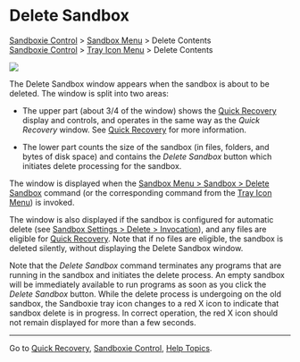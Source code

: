 # Delete Sandbox

[Sandboxie Control](SandboxieControl) > [Sandbox Menu](SandboxMenu) > Delete Contents  
[Sandboxie Control](SandboxieControl) > [Tray Icon Menu](TrayIconMenu) > Delete Contents

![](https://xanasoft.com/wp-content/uploads/2020/10/DeleteSandbox.png)

The Delete Sandbox window appears when the sandbox is about to be deleted. The window is split into two areas:

*   The upper part (about 3/4 of the window) shows the [Quick Recovery](QuickRecovery) display and controls, and operates in the same way as the _Quick Recovery_ window. See [Quick Recovery](QuickRecovery) for more information.

*   The lower part counts the size of the sandbox (in files, folders, and bytes of disk space) and contains the _Delete Sandbox_ button which initiates delete processing for the sandbox.

The window is displayed when the [Sandbox Menu > Sandbox > Delete Sandbox](SandboxMenu#sandbox) command (or the corresponding command from the [Tray Icon Menu](TrayIconMenu)) is invoked.

The window is also displayed if the sandbox is configured for automatic delete (see [Sandbox Settings > Delete > Invocation](DeleteSettings#invocation)), and any files are eligible for [Quick Recovery](QuickRecovery). Note that if no files are eligible, the sandbox is deleted silently, without displaying the Delete Sandbox window.

Note that the _Delete Sandbox_ command terminates any programs that are running in the sandbox and initiates the delete process. An empty sandbox will be immediately available to run programs as soon as you click the _Delete Sandbox_ button. While the delete process is undergoing on the old sandbox, the Sandboxie tray icon changes to a red X icon to indicate that sandbox delete is in progress. In correct operation, the red X icon should not remain displayed for more than a few seconds.

* * *

Go to [Quick Recovery](QuickRecovery), [Sandboxie Control](SandboxieControl), [Help Topics](HelpTopics).
